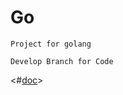 # Go
```Project for golang```
````
Develop Branch for Code
````
<#[doc](https://github.com/Eric-jxl/Go.git)>
